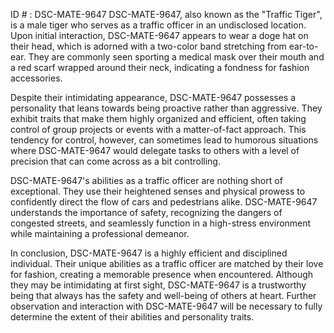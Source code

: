 ID # : DSC-MATE-9647
DSC-MATE-9647, also known as the "Traffic Tiger", is a male tiger who serves as a traffic officer in an undisclosed location. Upon initial interaction, DSC-MATE-9647 appears to wear a doge hat on their head, which is adorned with a two-color band stretching from ear-to-ear. They are commonly seen sporting a medical mask over their mouth and a red scarf wrapped around their neck, indicating a fondness for fashion accessories.

Despite their intimidating appearance, DSC-MATE-9647 possesses a personality that leans towards being proactive rather than aggressive. They exhibit traits that make them highly organized and efficient, often taking control of group projects or events with a matter-of-fact approach. This tendency for control, however, can sometimes lead to humorous situations where DSC-MATE-9647 would delegate tasks to others with a level of precision that can come across as a bit controlling.

DSC-MATE-9647's abilities as a traffic officer are nothing short of exceptional. They use their heightened senses and physical prowess to confidently direct the flow of cars and pedestrians alike. DSC-MATE-9647 understands the importance of safety, recognizing the dangers of congested streets, and seamlessly function in a high-stress environment while maintaining a professional demeanor.

In conclusion, DSC-MATE-9647 is a highly efficient and disciplined individual. Their unique abilities as a traffic officer are matched by their love for fashion, creating a memorable presence when encountered. Although they may be intimidating at first sight, DSC-MATE-9647 is a trustworthy being that always has the safety and well-being of others at heart. Further observation and interaction with DSC-MATE-9647 will be necessary to fully determine the extent of their abilities and personality traits.